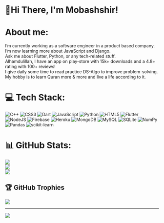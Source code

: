 # 💫Hi There, I'm Mobashshir!

# About me:
I’m currently working as a software engineer in a product based company.<br>I’m now learning more about JavaScript and Django.<br>Ask me about Flutter, Python, or any tech-related stuff.<br>Alhamdulillah, I have an app on play-store with 15k+ downloads and a 4.8+ rating with 100+ reviews!<br>I give daily some time to read practice DS-Algo to improve problem-solving. <be> My hobby is to learn Quran more & more and live a life according to it.


# 💻 Tech Stack:
![C++](https://img.shields.io/badge/c++-%2300599C.svg?style=for-the-badge&logo=c%2B%2B&logoColor=white) ![CSS3](https://img.shields.io/badge/css3-%231572B6.svg?style=for-the-badge&logo=css3&logoColor=white) ![Dart](https://img.shields.io/badge/dart-%230175C2.svg?style=for-the-badge&logo=dart&logoColor=white) ![JavaScript](https://img.shields.io/badge/javascript-%23323330.svg?style=for-the-badge&logo=javascript&logoColor=%23F7DF1E) ![Python](https://img.shields.io/badge/python-3670A0?style=for-the-badge&logo=python&logoColor=ffdd54) ![HTML5](https://img.shields.io/badge/html5-%23E34F26.svg?style=for-the-badge&logo=html5&logoColor=white) ![Flutter](https://img.shields.io/badge/Flutter-%2302569B.svg?style=for-the-badge&logo=Flutter&logoColor=white) ![NodeJS](https://img.shields.io/badge/node.js-6DA55F?style=for-the-badge&logo=node.js&logoColor=white) ![Firebase](https://img.shields.io/badge/firebase-%23039BE5.svg?style=for-the-badge&logo=firebase) ![Heroku](https://img.shields.io/badge/heroku-%23430098.svg?style=for-the-badge&logo=heroku&logoColor=white) ![MongoDB](https://img.shields.io/badge/MongoDB-%234ea94b.svg?style=for-the-badge&logo=mongodb&logoColor=white) ![MySQL](https://img.shields.io/badge/mysql-%2300f.svg?style=for-the-badge&logo=mysql&logoColor=white) ![SQLite](https://img.shields.io/badge/sqlite-%2307405e.svg?style=for-the-badge&logo=sqlite&logoColor=white) ![NumPy](https://img.shields.io/badge/numpy-%23013243.svg?style=for-the-badge&logo=numpy&logoColor=white) ![Pandas](https://img.shields.io/badge/pandas-%23150458.svg?style=for-the-badge&logo=pandas&logoColor=white) ![scikit-learn](https://img.shields.io/badge/scikit--learn-%23F7931E.svg?style=for-the-badge&logo=scikit-learn&logoColor=white)
# 📊 GitHub Stats:
![](https://github-readme-stats.vercel.app/api?username=mobashshirurrahman&theme=dark&hide_border=false&include_all_commits=false&count_private=false)<br/>
![](https://github-readme-streak-stats.herokuapp.com/?user=mobashshirurrahman&theme=dark&hide_border=false)<br/>
![](https://github-readme-stats.vercel.app/api/top-langs/?username=iampawan&theme=dark&hide_border=false&include_all_commits=false&count_private=false&layout=compact)

## 🏆 GitHub Trophies
![](https://github-profile-trophy.vercel.app/?username=mobashshirurrahman&theme=radical&no-frame=false&no-bg=true&margin-w=4)

---
[![](https://visitcount.itsvg.in/api?id=mobashshirurrahman&icon=0&color=0)](https://visitcount.itsvg.in)

<!-- Proudly created with GPRM ( https://gprm.itsvg.in ) -->

